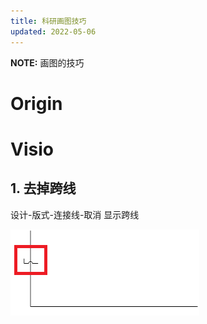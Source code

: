 ```yaml
---
title: 科研画图技巧
updated: 2022-05-06
---
```


**NOTE:** 画图的技巧

# Origin





# Visio
## 1. 去掉跨线

设计-版式-连接线-取消 显示跨线

![跨线](./image/visio.png)